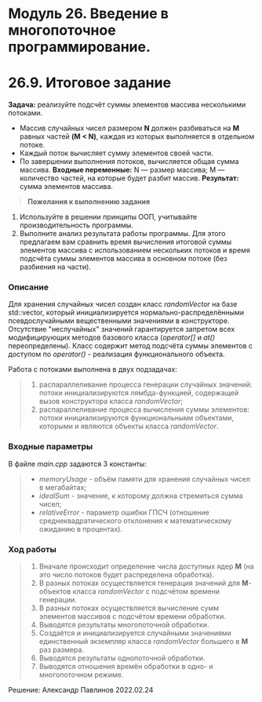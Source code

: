 # Модуль 26. Введение в многопоточное программирование.
# 26.9. Итоговое задание
 
**Задача:** реализуйте подсчёт суммы элементов массива несколькими потоками.
 - Массив случайных чисел размером **N** должен разбиваться на **M** равных частей **(M < N)**, каждая из которых выполняется в отдельном потоке.
 - Каждый поток вычисляет сумму элементов своей части.
 - По завершении выполнения потоков, вычисляется общая сумма массива.
**Входные переменные:**
  N — размер массива;
  M — количество частей, на которые будет разбит массив.
**Результат:** сумма элементов массива.


> **Пожелания к выполнению задания**
1. Используйте в решении принципы ООП, учитывайте производительность программы.
2. Выполните анализ результата работы программы. Для этого предлагаем вам сравнить время вычисления итоговой суммы элементов массива с использованием нескольких потоков и время подсчёта суммы элементов массива в основном потоке (без разбиения на части).



### Описание

Для хранения случайных чисел создан класс *randomVector* на базе std::vector, 
который инициализируется нормально-распределёнными псевдослучайными вещественными значениями в конструкторе.
Отсутствие "неслучайных" значений гарантируется запретом всех модифицирующих методов базового класса (*operator[]* и *at()* переопределены).
Класс содержит метод подсчёта суммы элементов с доступом по *operator()* - реализация функционального объекта.

Работа с потоками выполнена в двух подзадачах:
> 1. распараллеливание процесса генерации случайных значений: потоки инициализируются лямбда-функцией, содержащей вызов конструктора класса *randomVector*;
> 2. распараллеливание процесса вычисления суммы элементов: потоки инициализируются функциональными объектами, которыми и являются объекты класса *randomVector*.

### Входные параметры

В файле *main.cpp* задаются 3 константы:
> - *memoryUsage* - объём памяти для хранения случайных чисел в мегабайтах;
> - *idealSum* - значение, к которому должна стремиться сумма чисел;
> - *relativeError* - параметр ошибки ГПСЧ (отношение среднеквадратического отклонения к математическому ожиданию в процентах).

### Ход работы
> 1. Вначале происходит определение числа доступных ядер **M** (на это число потоков будет распределена обработка).
> 2. В разных потоках осуществляется генерация значений для **M**-объектов класса *randomVector* с подсчётом времени генерации.
> 3. В разных потоках осуществляется вычисление сумм элементов массивов с подсчётом времени обработки.
> 4. Выводятся результаты многопоточной обработки.
> 5. Создаётся и инициализируется случайными значениями единственный экземпляр класса *randomVector* большего в **M** раз размера.
> 6. Выводятся результаты однопоточной обработки.
> 7. Выводятся отношения времён обработки в одно- и многопоточном режиме.


Решение: Александр Павлинов 2022.02.24
